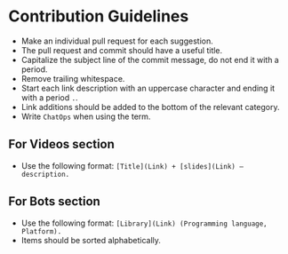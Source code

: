 # Contribution Guidelines

* Make an individual pull request for each suggestion.
* The pull request and commit should have a useful title.
* Capitalize the subject line of the commit message, do not end it with a period.
* Remove trailing whitespace.
* Start each link description with an uppercase character and ending it with a period `.`.
* Link additions should be added to the bottom of the relevant category.
* Write `ChatOps` when using the term.

## For Videos section

* Use the following format: `[Title](Link) + [slides](Link) – description.`

## For Bots section

* Use the following format: `[Library](Link) (Programming language, Platform).`
* Items should be sorted alphabetically.
